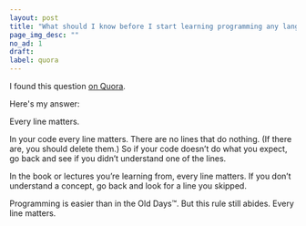 ```yaml
---
layout: post
title: "What should I know before I start learning programming any language?"
page_img_desc: ""
no_ad: 1
draft:
label: quora
---
```


I found this question <a href="https://www.quora.com/What-should-I-know-before-I-start-learning-programming-any-language/">on Quora</a>.

Here's my answer:

Every line matters.

In your code every line matters. There are no lines that do nothing. (If there are, you should delete them.) So if your code doesn’t do what you expect, go back and see if you didn’t understand one of the lines.

In the book or lectures you’re learning from, every line matters. If you don’t understand a concept, go back and look for a line you skipped.

Programming is easier than in the Old Days™. But this rule still abides. Every line matters.
